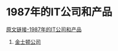# 1987年的IT公司和产品

[原文链接-1987年的IT公司和产品](https://www.it-this-year.com/2020/01/22/86)

1. [金士顿公司](https://www.it-this-year.com/2020/04/22/143)